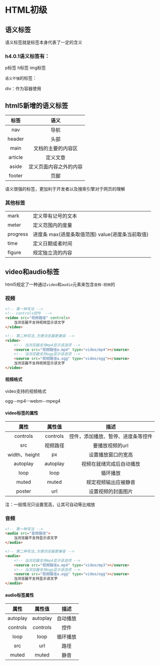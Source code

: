 # HTML初级

## 语义标签

语义标签就是标签本身代表了一定的含义



### h4.0.1语义标签有：

p标签 h标签 img标签



`语义不强`的标签：

div：作为容器使用

## html5新增的语义标签

|  标签   |          语义          |
| :-----: | :--------------------: |
|   nav   |          导航          |
| header  |          头部          |
|  main   |   文档的主要的内容区   |
| article |        定义文章        |
|  aside  | 定义页面内容之外的内容 |
| footer  |          页脚          |

语义很强的标签，更加利于开发者以及搜索引擎对于网页的理解



### 其他标签

|          |                                                    |
| -------- | -------------------------------------------------- |
| mark     | 定义带有记号的文本                                 |
| meter    | 定义范围内的度量                                   |
| progress | 进度条  max(进度条取值范围)  value(进度条当前取值) |
| time     | 定义日期或者时间                                   |
| figure   | 规定独立流的内容                                   |

## video和audio标签

html5规定了一种通过`video`和`audio`元素来包含`音频-视频`的



### 视频

```html
<!-- 第一种写法 -->
<!-- controls控件  -->
<video src="视频路径" controls>
	当浏览器不支持视频显示该文字
</video>

<!-- 第二种写法,方便浏览器更兼容 -->
<video>
    <!-- 当浏览器支持mp4显示该选项 -->
    <source src="视频路径a.mp4" type="video/mp4"></source>
 	<!-- 当浏览器支持ogg显示该选项 -->
 	<source src="视频路径a.ogg" type="video/ogg"></source>
	当浏览器不支持视频显示该文字
</video>


```

#### 视频格式

video支持的视频格式

ogg--mp4--webm--mpeg4



#### video标签的属性

|     属性      |  属性值  |                描述                |
| :-----------: | :------: | :--------------------------------: |
|   controls    | controls | 控件，添加播放、暂停、进度条等控件 |
|      src      | 视频路径 |          要播放视频的url           |
| width、height |    px    |         设置播放窗口的宽高         |
|   autoplay    | autoplay |      视频在就绪完成后自动播放      |
|     loop      |   loop   |              循环播放              |
|     muted     |  muted   |        规定视频输出应被静音        |
|    poster     |   url    |         设置视频的封面图片         |

注：一般情况只设置宽高，让其可自动等比缩放

### 音频

```html
<!-- 第一种写法 -->
<audio src="音频路径">
	当浏览器不支持显示该文字
</audio>

<!-- 第二种写法,方便浏览器更兼容 -->
<audio>
    <!-- 当浏览器支持mp4显示该选项 -->
    <source src="视频路径a.mp4" type="video/mp3"></source>
 	<!-- 当浏览器支持ogg显示该选项 -->
 	<source src="视频路径a.ogg" type="video/ogg"></source>
	当浏览器不支持显示该文字
</audio>


```

#### audio标签属性

|   属性   |  属性值  |   描述   |
| :------: | :------: | :------: |
| autoplay | autoplay | 自动播放 |
| controls | controls |   控件   |
|   loop   |   loop   | 循环播放 |
|   src    |   url    |   路径   |
|  muted   |  muted   |   静音   |

